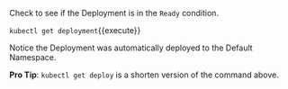 Check to see if the Deployment is in the `Ready` condition.

`kubectl get deployment`{{execute}}

Notice the Deployment was automatically deployed to the Default Namespace. 

**Pro Tip**: 
`kubectl get deploy` is a shorten version of the command above.
